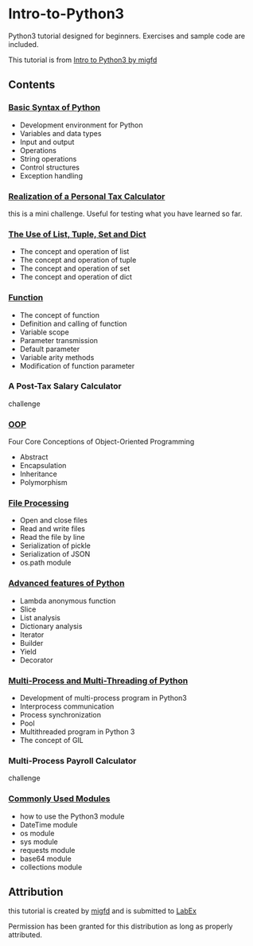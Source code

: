 # Intro-to-Python3
Python3 tutorial designed for beginners. Exercises and sample code are included.

This tutorial is from [Intro to Python3 by migfd](https://labex.io/courses/10) 
## Contents
### [Basic Syntax of Python](https://labex.io/courses/10) 
- Development environment for Python
- Variables and data types
- Input and output
- Operations
- String operations
- Control structures
- Exception handling
### [Realization of a Personal Tax Calculator](https://labex.io/courses/10) 
this is a mini challenge. Useful for testing what you have learned so far. 
### [The Use of List, Tuple, Set and Dict](https://labex.io/courses/10) 
- The concept and operation of list
- The concept and operation of tuple
- The concept and operation of set
- The concept and operation of dict
### [Function](https://labex.io/courses/10) 
- The concept of function
- Definition and calling of function
- Variable scope
- Parameter transmission
- Default parameter
- Variable arity methods
- Modification of function parameter
### A Post-Tax Salary Calculator
challenge
### [OOP](https://labex.io/courses/10) 
Four Core Conceptions of Object-Oriented Programming

- Abstract
- Encapsulation
- Inheritance
- Polymorphism
### [File Processing](https://labex.io/courses/10) 
- Open and close files
- Read and write files
- Read the file by line
- Serialization of pickle 
- Serialization of JSON 
- os.path module
### [Advanced features of Python](https://labex.io/courses/10) 
- Lambda anonymous function
- Slice
- List analysis
- Dictionary analysis
- Iterator
- Builder
- Yield
- Decorator
### [Multi-Process and Multi-Threading of Python](https://labex.io/courses/10) 
- Development of multi-process program in Python3 
- Interprocess communication
- Process synchronization
- Pool
- Multithreaded program in Python 3
- The concept of GIL
### Multi-Process Payroll Calculator
challenge
### [Commonly Used Modules](https://labex.io/courses/10) 
- how to use the Python3 module
- DateTime module
- os module
- sys module
- requests module
- base64 module
- collections module

## Attribution
this tutorial is created by [migfd](https://labex.io/courses/10) and is submitted to [LabEx](https://labex.io)

Permission has been granted for this distribution as long as properly attributed. 
